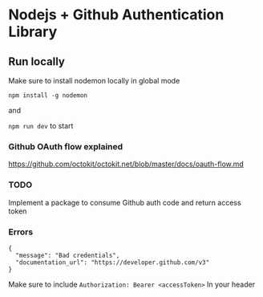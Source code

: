 # Nodejs + Github Authentication Library

## Run locally

Make sure to install nodemon locally in global mode

`npm install -g nodemon`

and

`npm run dev` to start


### Github OAuth flow explained

https://github.com/octokit/octokit.net/blob/master/docs/oauth-flow.md

### TODO

Implement a package to consume Github auth code and return access token

### Errors

```
{
  "message": "Bad credentials",
  "documentation_url": "https://developer.github.com/v3"
}
```

Make sure to include `Authorization: Bearer <accessToken>` In your header